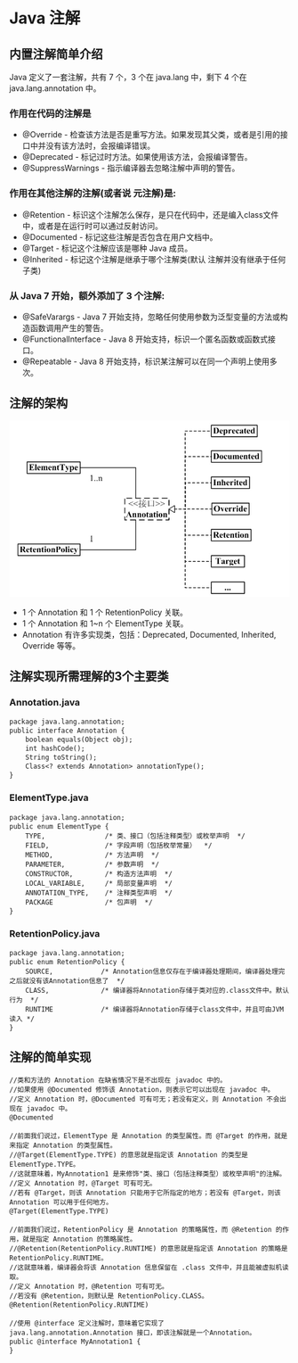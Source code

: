 # Java 注解
 


 
## 内置注解简单介绍 

Java 定义了一套注解，共有 7 个，3 个在 java.lang 中，剩下 4 个在 java.lang.annotation 中。

### 作用在代码的注解是

* @Override - 检查该方法是否是重写方法。如果发现其父类，或者是引用的接口中并没有该方法时，会报编译错误。
* @Deprecated - 标记过时方法。如果使用该方法，会报编译警告。
* @SuppressWarnings - 指示编译器去忽略注解中声明的警告。

### 作用在其他注解的注解(或者说 元注解)是:

* @Retention - 标识这个注解怎么保存，是只在代码中，还是编入class文件中，或者是在运行时可以通过反射访问。
* @Documented - 标记这些注解是否包含在用户文档中。
* @Target - 标记这个注解应该是哪种 Java 成员。
* @Inherited - 标记这个注解是继承于哪个注解类(默认 注解并没有继承于任何子类)

### 从 Java 7 开始，额外添加了 3 个注解:

* @SafeVarargs - Java 7 开始支持，忽略任何使用参数为泛型变量的方法或构造函数调用产生的警告。
* @FunctionalInterface - Java 8 开始支持，标识一个匿名函数或函数式接口。
* @Repeatable - Java 8 开始支持，标识某注解可以在同一个声明上使用多次。

## 注解的架构
<img src="image/1.jpg" />

* 1 个 Annotation 和 1 个 RetentionPolicy 关联。
* 1 个 Annotation 和 1~n 个 ElementType 关联。
* Annotation 有许多实现类，包括：Deprecated, Documented, Inherited, Override 等等。

## 注解实现所需理解的3个主要类
### Annotation.java
`````
package java.lang.annotation;
public interface Annotation {
    boolean equals(Object obj);
    int hashCode();
    String toString();
    Class<? extends Annotation> annotationType();
}
`````
### ElementType.java
`````
package java.lang.annotation;
public enum ElementType {
    TYPE,               /* 类、接口（包括注释类型）或枚举声明  */
    FIELD,              /* 字段声明（包括枚举常量）  */
    METHOD,             /* 方法声明  */
    PARAMETER,          /* 参数声明  */
    CONSTRUCTOR,        /* 构造方法声明  */
    LOCAL_VARIABLE,     /* 局部变量声明  */
    ANNOTATION_TYPE,    /* 注释类型声明  */
    PACKAGE             /* 包声明  */
}
`````
### RetentionPolicy.java
`````
package java.lang.annotation;
public enum RetentionPolicy {
    SOURCE,            /* Annotation信息仅存在于编译器处理期间，编译器处理完之后就没有该Annotation信息了  */
    CLASS,             /* 编译器将Annotation存储于类对应的.class文件中。默认行为  */
    RUNTIME            /* 编译器将Annotation存储于class文件中，并且可由JVM读入 */
}
`````

## 注解的简单实现
`````
//类和方法的 Annotation 在缺省情况下是不出现在 javadoc 中的。
//如果使用 @Documented 修饰该 Annotation，则表示它可以出现在 javadoc 中。
//定义 Annotation 时，@Documented 可有可无；若没有定义，则 Annotation 不会出现在 javadoc 中。
@Documented

//前面我们说过，ElementType 是 Annotation 的类型属性。而 @Target 的作用，就是来指定 Annotation 的类型属性。
//@Target(ElementType.TYPE) 的意思就是指定该 Annotation 的类型是 ElementType.TYPE。
//这就意味着，MyAnnotation1 是来修饰"类、接口（包括注释类型）或枚举声明"的注解。
//定义 Annotation 时，@Target 可有可无。
//若有 @Target，则该 Annotation 只能用于它所指定的地方；若没有 @Target，则该 Annotation 可以用于任何地方。
@Target(ElementType.TYPE)

//前面我们说过，RetentionPolicy 是 Annotation 的策略属性，而 @Retention 的作用，就是指定 Annotation 的策略属性。
//@Retention(RetentionPolicy.RUNTIME) 的意思就是指定该 Annotation 的策略是 RetentionPolicy.RUNTIME。
//这就意味着，编译器会将该 Annotation 信息保留在 .class 文件中，并且能被虚拟机读取。
//定义 Annotation 时，@Retention 可有可无。
//若没有 @Retention，则默认是 RetentionPolicy.CLASS。
@Retention(RetentionPolicy.RUNTIME)

//使用 @interface 定义注解时，意味着它实现了 java.lang.annotation.Annotation 接口，即该注解就是一个Annotation。
public @interface MyAnnotation1 {
}
`````

